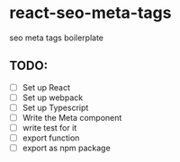# react-seo-meta-tags

seo meta tags boilerplate

## TODO:

- [ ] Set up React
- [ ] Set up webpack
- [ ] Set up Typescript
- [ ] Write the Meta component
- [ ] write test for it
- [ ] export function
- [ ] export as npm package
